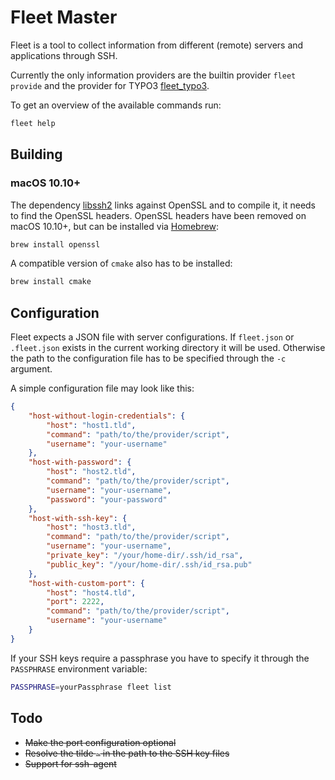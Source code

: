 Fleet Master
============

Fleet is a tool to collect information from different (remote) servers 
and applications through SSH.
 
Currently the only information providers are the builtin provider `fleet provide` 
and the provider for TYPO3 [fleet_typo3](https://github.com/cundd/fleet_typo3).

To get an overview of the available commands run:

```bash
fleet help
```


Building
--------

### macOS 10.10+

The dependency [libssh2](https://github.com/alexcrichton/ssh2-rs) links against OpenSSL and to compile it, it needs to 
find the OpenSSL headers. OpenSSL headers have been removed on macOS 10.10+, but can be installed via 
[Homebrew](https://brew.sh/):

```sh
brew install openssl
```

A compatible version of `cmake` also has to be installed:

```sh
brew install cmake
```


Configuration
-------------

Fleet expects a JSON file with server configurations. If `fleet.json` or 
`.fleet.json` exists in the current working directory it will be used. 
Otherwise the path to the configuration file has to be specified through 
the `-c` argument.

A simple configuration file may look like this:

```json
{
    "host-without-login-credentials": {
        "host": "host1.tld",
        "command": "path/to/the/provider/script",
        "username": "your-username"
    },
    "host-with-password": {
        "host": "host2.tld",
        "command": "path/to/the/provider/script",
        "username": "your-username",
        "password": "your-password"
    },
    "host-with-ssh-key": {
        "host": "host3.tld",
        "command": "path/to/the/provider/script",
        "username": "your-username",
        "private_key": "/your/home-dir/.ssh/id_rsa",
        "public_key": "/your/home-dir/.ssh/id_rsa.pub"
    },
    "host-with-custom-port": {
        "host": "host4.tld",
        "port": 2222,
        "command": "path/to/the/provider/script",
        "username": "your-username"
    }
}
```


If your SSH keys require a passphrase you have to specify it through the `PASSPHRASE` environment variable: 

```bash
PASSPHRASE=yourPassphrase fleet list
```


Todo
----

- ~~Make the port configuration optional~~
- ~~Resolve the tilde `~` in the path to the SSH key files~~
- ~~Support for ssh-agent~~

